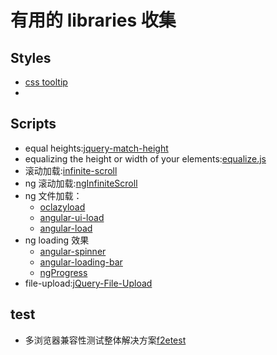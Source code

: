 有用的 libraries 收集
=========

## Styles
* [css tooltip](https://github.com/chinchang/hint.css)
* 

## Scripts
* equal heights:[jquery-match-height](https://github.com/liabru/jquery-match-height)
* equalizing the height or width of your elements:[equalize.js](https://github.com/tsvensen/equalize.js)
* 滚动加载:[infinite-scroll](https://github.com/infinite-scroll/infinite-scroll)
* ng 滚动加载:[ngInfiniteScroll](https://github.com/sroze/ngInfiniteScroll)
* ng 文件加载：
    - [oclazyload](https://github.com/ocombe/ocLazyLoad)
    - [angular-ui-load](https://github.com/puxos/angular-ui-load)
    - [angular-load](https://github.com/urish/angular-load)
* ng loading 效果
    - [angular-spinner](https://github.com/urish/angular-spinner)
    - [angular-loading-bar](https://github.com/chieffancypants/angular-loading-bar)
    - [ngProgress](https://github.com/VictorBjelkholm/ngProgress)
* file-upload:[jQuery-File-Upload](https://github.com/blueimp/jQuery-File-Upload)

## test
* 多浏览器兼容性测试整体解决方案[f2etest](https://github.com/alibaba/f2etest)

